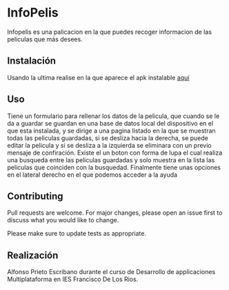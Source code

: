 # InfoPelis
Infopelis es una palicacion en la que puedes recoger informacion de las peliculas que más desees.

## Instalación

Usando la ultima realise en la que aparece el apk instalable [aquí](https://github.com/alpirres/InfoPelis/releases/tag/1.0-beta7-Unidad7)

## Uso

Tiene un formulario para rellenar los datos de la pelicula, que cuando se le da a guardar se guardan en una base de datos local
del dispositivo en el que esta instalada, y se dirige a una pagina listado en la que se muestran todas las peliculas guardadas,
si se desliza hacia la derecha, se puede editar la pelicula y si se desliza a la izquierda se eliminara con un previo mensaje de confiración.
Existe el un boton con forma de lupa el cual realiza una busqueda entre las peliculas guardadas y solo muestra en la lista las peliculas
que coinciden con la busquedad. Finalmente tiene unas opciones en el lateral derecho en el que podemos acceder a la ayuda

## Contributing
Pull requests are welcome. For major changes, please open an issue first to discuss what you would like to change.

Please make sure to update tests as appropriate.

## Realización
Alfonso Prieto Escribano durante el curso de Desarrollo de applicaciones Multiplataforma
en IES Francisco De Los Rios.
 
